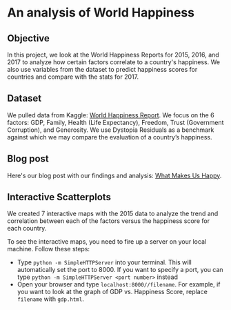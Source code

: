# An analysis of World Happiness

## Objective
In this project, we look at the World Happiness Reports for 2015, 2016, and 2017 to analyze how certain factors correlate to a country's happiness. We also use variables from the dataset to predict happiness scores for countries and compare with the stats for 2017.

## Dataset
We pulled data from Kaggle: [World Happiness Report](https://www.kaggle.com/unsdsn/world-happiness/data). We focus on the 6 factors: GDP, Family, Health (Life Expectancy), Freedom, Trust (Government Corruption), and Generosity. We use Dystopia Residuals as a benchmark against which we may compare the evaluation of a country’s happiness.

## Blog post
Here's our blog post with our findings and analysis: [What Makes Us Happy](https://medium.com/@bermanlucy19/what-makes-us-happy-73659cf89a0).

## Interactive Scatterplots
We created 7 interactive maps with the 2015 data to analyze the trend and correlation between each of the factors versus the happiness score for each country.

To see the interactive maps, you need to fire up a server on your local machine. Follow these steps:
* Type ```python -m SimpleHTTPServer``` into your terminal. This will automatically set the port to 8000. If you want to specify a port, you can type ```python -m SimpleHTTPServer <port number>``` instead
* Open your browser and type ```localhost:8000//filename```. For example, if you want to look at the graph of GDP vs. Happiness Score, replace ```filename``` with ```gdp.html```.
